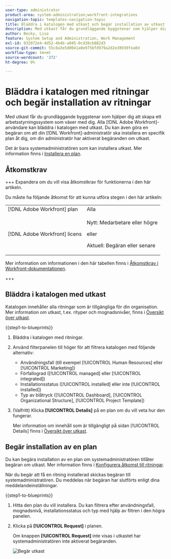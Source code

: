 ```yaml
---
user-type: administrator
product-area: system-administration;workfront-integrations
navigation-topic: templates-navigation-topic
title: Bläddra i katalogen med utkast och begär installation av utkast
description: Med utkast får du grundläggande byggstenar som hjälper dig att skapa ett arbetsstyrningssystem som växer med dig. Alla  [!DNL Adobe Workfront] användare kan bläddra i katalogen med utkast. Du kan även göra en begäran om att din [!DNL Workfront] administratör ska installera en särskild plan åt dig, om administratören har aktiverat en plantrycksbegäran.
author: Becky, Lisa
feature: System Setup and Administration, Work Management
exl-id: 932072e4-4d52-4b4b-a045-0cd38cb882d3
source-git-commit: 55c8a3e5d0041a0e975bfd979a2d2e38930fea8d
workflow-type: tm+mt
source-wordcount: '372'
ht-degree: 0%

---
```


# Bläddra i katalogen med ritningar och begär installation av ritningar

Med utkast får du grundläggande byggstenar som hjälper dig att skapa ett arbetsstyrningssystem som växer med dig. Alla [!DNL Adobe Workfront]-användare kan bläddra i katalogen med utkast. Du kan även göra en begäran om att din [!DNL Workfront]-administratör ska installera en specifik plan åt dig, om din administratör har aktiverat begäranden om utkast.

Det är bara systemadministratören som kan installera utkast. Mer information finns i [Installera en plan](../../administration-and-setup/blueprints/blueprints-install.md).

## Åtkomstkrav

+++ Expandera om du vill visa åtkomstkrav för funktionerna i den här artikeln.

Du måste ha följande åtkomst för att kunna utföra stegen i den här artikeln:

<table style="table-layout:auto"> 
 <col> 
 <col> 
 <tbody> 
  <tr> 
   <td role="rowheader">[!DNL Adobe Workfront] plan</td> 
   <td>Alla</td> 
  </tr> 
  <tr> 
   <td role="rowheader">[!DNL Adobe Workfront] licens</td> 
   <td>
   <p>Nytt: Medarbetare eller högre</p>
   <p>eller</p>
   <p>Aktuell: Begäran eller senare</p></td> 
  </tr>
 </tbody> 
</table>

Mer information om informationen i den här tabellen finns i [Åtkomstkrav i Workfront-dokumentationen](/help/quicksilver/administration-and-setup/add-users/access-levels-and-object-permissions/access-level-requirements-in-documentation.md).

+++

## Bläddra i katalogen med utkast

Katalogen innehåller alla ritningar som är tillgängliga för din organisation. Mer information om utkast, t.ex. rityper och mognadsnivåer, finns i [Översikt över utkast](../../administration-and-setup/blueprints/blueprints-overview.md).

{{step1-to-blueprints}}

1. Bläddra i katalogen med ritningar.
1. Använd filterpanelen till höger för att filtrera katalogen med följande alternativ:

   * Användningsfall (till exempel [!UICONTROL Human Resources] eller [!UICONTROL Marketing])
   * Förfallograd ([!UICONTROL managed] eller [!UICONTROL integrated])
   * Installationsstatus ([!UICONTROL installed] eller inte [!UICONTROL installed])
   * Typ av blåtryck (<!--Custom Form, -->[!UICONTROL Dashboard], [!UICONTROL Organizational Structure], [!UICONTROL Project Template]<!--, Request Queue, Setup Feature-->)

1. (Valfritt) Klicka **[!UICONTROL Details]** på en plan om du vill veta hur den fungerar.

   Mer information om innehåll som är tillgängligt på sidan [!UICONTROL Details] finns i [Översikt över utkast](../../administration-and-setup/blueprints/blueprints-overview.md).

## Begär installation av en plan

Du kan begära installation av en plan om systemadministratören tillåter begäran om utkast. Mer information finns i [Konfigurera åtkomst till ritningar](../../administration-and-setup/blueprints/configure-access-to-blueprints.md).

När du begär att få en ritning installerad skickas begäran till systemadministratören. Du meddelas när begäran har slutförts enligt dina meddelandeinställningar.

{{step1-to-blueprints}}

1. Hitta den plan du vill installera. Du kan filtrera efter användningsfall, mognadsnivå, installationsstatus och typ med hjälp av filtren i den högra panelen.
1. Klicka på **[!UICONTROL Request]** i planen.

   Om knappen **[!UICONTROL Request]** inte visas i utkastet har systemadministratören inte aktiverat begäranden.

   ![Begär utkast](assets/blueprints-non-admin-request-bp-350x283.png)

